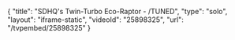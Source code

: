 {
    "title": "SDHQ's Twin-Turbo Eco-Raptor - \/TUNED",
    "type": "solo",
    "layout": "iframe-static",
    "videoId": "25898325",
    "url": "\/tvpembed\/25898325"
}